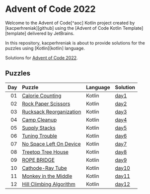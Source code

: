 # Advent of Code 2022

Welcome to the Advent of Code[^aoc] Kotlin project created by [kacperhreniak][github] using the [Advent of Code Kotlin Template][template] delivered by JetBrains.

In this repository, kacperhreniak is about to provide solutions for the puzzles using [Kotlin][kotlin] language.

Solutions for [Advent of Code 2022](https://adventofcode.com/2022).

## Puzzles

| Day | Puzzle | Language | Solution |
| --: | :----- | :------- | :------- |
| 01 | [Calorie Counting](https://adventofcode.com/2022/day/1) | Kotlin | [day1](src/day1) |
| 02 | [Rock Paper Scissors](https://adventofcode.com/2022/day/2) | Kotlin | [day2](src/day2) |
| 03 | [Rucksack Reorganization](https://adventofcode.com/2022/day/3) | Kotlin | [day3](src/day3) |
| 04 | [Camp Cleanup](https://adventofcode.com/2022/day/4) | Kotlin | [day4](src/day4) |
| 05 | [Supply Stacks](https://adventofcode.com/2022/day/5) | Kotlin | [day5](src/day5) |
| 06 | [Tuning Trouble](https://adventofcode.com/2022/day/6) | Kotlin | [day6](src/day6) |
| 07 | [No Space Left On Device](https://adventofcode.com/2022/day/7) | Kotlin | [day7](src/day7) |
| 08 | [Treetop Tree House](https://adventofcode.com/2022/day/8) | Kotlin | [day8](src/day8) |
| 09 | [ROPE BRIDGE](https://adventofcode.com/2022/day/9) | Kotlin | [day9](src/day9) |
| 10 | [Cathode-Ray Tube](https://adventofcode.com/2022/day/10) | Kotlin | [day10](src/day10) |
| 11 | [Monkey in the Middle](https://adventofcode.com/2022/day/11) | Kotlin | [day11](src/day11) |
| 12 | [Hill Climbing Algorithm](https://adventofcode.com/2022/day/12) | Kotlin | [day12](src/day12) |
